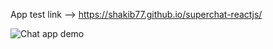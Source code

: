 App test link --> https://shakib77.github.io/superchat-reactjs/


![Chat app demo](https://media.giphy.com/media/o1hCdy0gMBp1TX5xIE/giphy.gif)

